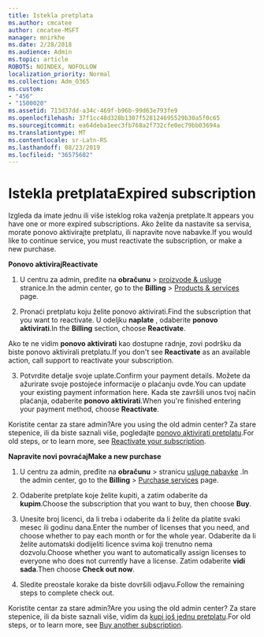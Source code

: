 ```yaml
---
title: Istekla pretplata
ms.author: cmcatee
author: cmcatee-MSFT
manager: mnirkhe
ms.date: 2/28/2018
ms.audience: Admin
ms.topic: article
ROBOTS: NOINDEX, NOFOLLOW
localization_priority: Normal
ms.collection: Adm_O365
ms.custom:
- "456"
- "1500020"
ms.assetid: 713d37dd-a34c-469f-b96b-99d63e793fe9
ms.openlocfilehash: 37f1cc48d328b1307f528124695529b30a5f0c65
ms.sourcegitcommit: ea64deba1eec3fb768a2f732cfe0ec79bb03694a
ms.translationtype: MT
ms.contentlocale: sr-Latn-RS
ms.lasthandoff: 08/23/2019
ms.locfileid: "36575602"
---
```

# <a name="expired-subscription"></a><span data-ttu-id="7618f-102">Istekla pretplata</span><span class="sxs-lookup"><span data-stu-id="7618f-102">Expired subscription</span></span>

<span data-ttu-id="7618f-103">Izgleda da imate jednu ili više isteklog roka važenja pretplate.</span><span class="sxs-lookup"><span data-stu-id="7618f-103">It appears you have one or more expired subscriptions.</span></span> <span data-ttu-id="7618f-104">Ako želite da nastavite sa servisa, morate ponovo aktivirajte pretplatu, ili napravite nove nabavke.</span><span class="sxs-lookup"><span data-stu-id="7618f-104">If you would like to continue service, you must reactivate the subscription, or make a new purchase.</span></span>
  
<span data-ttu-id="7618f-105">**Ponovo aktiviraj**</span><span class="sxs-lookup"><span data-stu-id="7618f-105">**Reactivate**</span></span>
  
1. <span data-ttu-id="7618f-106">U centru za admin, pređite na **obračunu** \> [proizvode & usluge](https://go.microsoft.com/fwlink/p/?linkid=842054) stranice.</span><span class="sxs-lookup"><span data-stu-id="7618f-106">In the admin center, go to the **Billing** \> [Products & services](https://go.microsoft.com/fwlink/p/?linkid=842054) page.</span></span>

2. <span data-ttu-id="7618f-107">Pronaći pretplatu koju želite ponovo aktivirati.</span><span class="sxs-lookup"><span data-stu-id="7618f-107">Find the subscription that you want to reactivate.</span></span> <span data-ttu-id="7618f-108">U odeljku **naplate** , odaberite **ponovo aktivirati**.</span><span class="sxs-lookup"><span data-stu-id="7618f-108">In the **Billing** section, choose **Reactivate**.</span></span>

<span data-ttu-id="7618f-109">Ako te ne vidim **ponovo aktivirati** kao dostupne radnje, zovi podršku da biste ponovo aktivirali pretplatu.</span><span class="sxs-lookup"><span data-stu-id="7618f-109">If you don't see **Reactivate** as an available action, call support to reactivate your subscription.</span></span>

3. <span data-ttu-id="7618f-110">Potvrdite detalje svoje uplate.</span><span class="sxs-lookup"><span data-stu-id="7618f-110">Confirm your payment details.</span></span> <span data-ttu-id="7618f-111">Možete da ažurirate svoje postojeće informacije o plaćanju ovde.</span><span class="sxs-lookup"><span data-stu-id="7618f-111">You can update your existing payment information here.</span></span> <span data-ttu-id="7618f-112">Kada ste završili unos tvoj način plaćanja, odaberite **ponovo aktivirati**.</span><span class="sxs-lookup"><span data-stu-id="7618f-112">When you're finished entering your payment method, choose **Reactivate**.</span></span>

<span data-ttu-id="7618f-113">Koristite centar za stare admin?</span><span class="sxs-lookup"><span data-stu-id="7618f-113">Are you using the old admin center?</span></span> <span data-ttu-id="7618f-114">Za stare stepenice, ili da biste saznali više, pogledajte [ponovo aktivirati pretplatu](https://docs.microsoft.com/office365/admin/subscriptions-and-billing/reactivate-your-subscription).</span><span class="sxs-lookup"><span data-stu-id="7618f-114">For old steps, or to learn more, see [Reactivate your subscription](https://docs.microsoft.com/office365/admin/subscriptions-and-billing/reactivate-your-subscription).</span></span>

<span data-ttu-id="7618f-115">**Napravite novi povraćaj**</span><span class="sxs-lookup"><span data-stu-id="7618f-115">**Make a new purchase**</span></span>
  
1. <span data-ttu-id="7618f-116">U centru za admin, pređite na **obračunu** \> stranicu [usluge nabavke](https://go.microsoft.com/fwlink/p/?linkid=868433) .</span><span class="sxs-lookup"><span data-stu-id="7618f-116">In the admin center, go to the **Billing** \> [Purchase services](https://go.microsoft.com/fwlink/p/?linkid=868433) page.</span></span>

2. <span data-ttu-id="7618f-117">Odaberite pretplate koje želite kupiti, a zatim odaberite da **kupim**.</span><span class="sxs-lookup"><span data-stu-id="7618f-117">Choose the subscription that you want to buy, then choose **Buy**.</span></span>

3. <span data-ttu-id="7618f-118">Unesite broj licenci, da li treba i odaberite da li želite da platite svaki mesec ili godinu dana.</span><span class="sxs-lookup"><span data-stu-id="7618f-118">Enter the number of licenses that you need, and choose whether to pay each month or for the whole year.</span></span> <span data-ttu-id="7618f-119">Odaberite da li želite automatski dodijeliti licence svima koji trenutno nema dozvolu.</span><span class="sxs-lookup"><span data-stu-id="7618f-119">Choose whether you want to automatically assign licenses to everyone who does not currently have a license.</span></span> <span data-ttu-id="7618f-120">Zatim odaberite **vidi sada**.</span><span class="sxs-lookup"><span data-stu-id="7618f-120">Then choose **Check out now**.</span></span>

4. <span data-ttu-id="7618f-121">Sledite preostale korake da biste dovršili odjavu.</span><span class="sxs-lookup"><span data-stu-id="7618f-121">Follow the remaining steps to complete check out.</span></span>

<span data-ttu-id="7618f-122">Koristite centar za stare admin?</span><span class="sxs-lookup"><span data-stu-id="7618f-122">Are you using the old admin center?</span></span> <span data-ttu-id="7618f-123">Za stare stepenice, ili da biste saznali više, vidim da [kupi još jednu pretplatu](https://docs.microsoft.com/office365/admin/subscriptions-and-billing/buy-another-subscription).</span><span class="sxs-lookup"><span data-stu-id="7618f-123">For old steps, or to learn more, see [Buy another subscription](https://docs.microsoft.com/office365/admin/subscriptions-and-billing/buy-another-subscription).</span></span>
